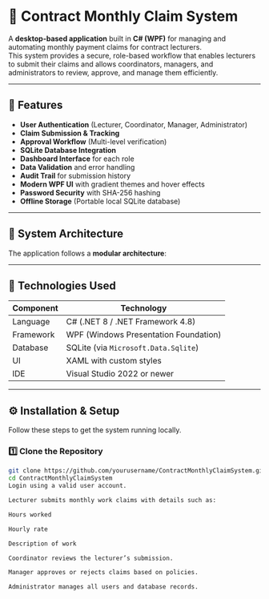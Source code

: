 # 🧾 Contract Monthly Claim System

A **desktop-based application** built in **C# (WPF)** for managing and automating monthly payment claims for contract lecturers.  
This system provides a secure, role-based workflow that enables lecturers to submit their claims and allows coordinators, managers, and administrators to review, approve, and manage them efficiently.

---

## 🚀 Features

- **User Authentication** (Lecturer, Coordinator, Manager, Administrator)
- **Claim Submission & Tracking**
- **Approval Workflow** (Multi-level verification)
- **SQLite Database Integration**
- **Dashboard Interface** for each role
- **Data Validation** and error handling
- **Audit Trail** for submission history
- **Modern WPF UI** with gradient themes and hover effects
- **Password Security** with SHA-256 hashing
- **Offline Storage** (Portable local SQLite database)

---

## 🧱 System Architecture

The application follows a **modular architecture**:


---

## 🧩 Technologies Used

| Component | Technology |
|------------|-------------|
| Language | C# (.NET 8 / .NET Framework 4.8) |
| Framework | WPF (Windows Presentation Foundation) |
| Database | SQLite (via `Microsoft.Data.Sqlite`) |
| UI | XAML with custom styles |
| IDE | Visual Studio 2022 or newer |

---

## ⚙️ Installation & Setup

Follow these steps to get the system running locally.

### 1️⃣ Clone the Repository
```bash
git clone https://github.com/yourusername/ContractMonthlyClaimSystem.git
cd ContractMonthlyClaimSystem
Login using a valid user account.

Lecturer submits monthly work claims with details such as:

Hours worked

Hourly rate

Description of work

Coordinator reviews the lecturer’s submission.

Manager approves or rejects claims based on policies.

Administrator manages all users and database records.
